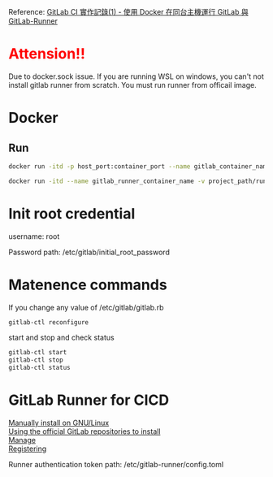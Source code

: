 Reference: [GitLab CI 實作記錄(1) - 使用 Docker 在同台主機運行 GitLab 與 GitLab-Runner](https://eandev.com/post/devops/gitlab-and-runner-on-same-host-using-docker/)

# <span style="color:red">Attension!!</span><br>

Due to docker.sock issue. If you are running WSL on windows, you can't not install gitlab runner from scratch. You must run runner from officail image.

# Docker

## Run

```bash
docker run -itd -p host_port:container_port --name gitlab_container_name -v project_path/config:/etc/gitlab -v project_path/logs:/var/log/gitlab -v project_path/data:/var/opt/gitlab gitlab/gitlab-ee:latest

docker run -itd --name gitlab_runner_container_name -v project_path/runner-docker.sock/docker.sock:/var/run/docker.sock -v project_path/runner-config:/etc/gitlab-runner gitlab/gitlab-runner:latest
```

# Init root credential

username: root

Password path: /etc/gitlab/initial_root_password

# Matenence commands

If you change any value of /etc/gitlab/gitlab.rb

```bash
gitlab-ctl reconfigure
```

start and stop and check status

```bash
gitlab-ctl start
gitlab-ctl stop
gitlab-ctl status
```

# GitLab Runner for CICD

[Manually install on GNU/Linux](https://docs.gitlab.com/runner/install/linux-manually.html)<br>
[Using the official GitLab repositories to install](https://docs.gitlab.com/runner/install/linux-repository.html)<br>
[Manage](https://docs.gitlab.com/ee/ci/runners/runners_scope.html#create-a-project-runner-with-a-runner-authentication-token)<br>
[Registering](https://docs.gitlab.com/runner/register/index.html)

Runner authentication token path: /etc/gitlab-runner/config.toml
